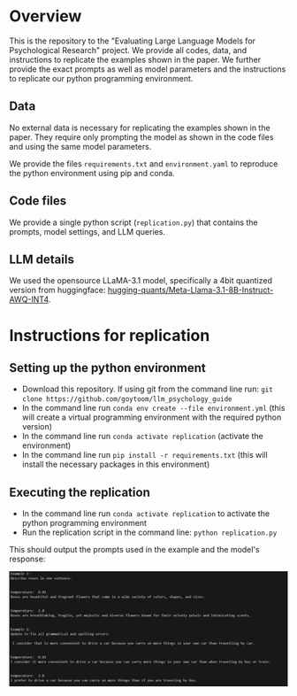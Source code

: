 # Overview
This is the repository to the "Evaluating Large Language Models for Psychological Research" project.
We provide all codes, data, and instructions to replicate the examples shown in the paper. We further provide the exact prompts as well as model parameters and the instructions to replicate our python programming environment.

## Data
No external data is necessary for replicating the examples shown in the paper. They require only prompting the model as shown in the code files and using the same model parameters.

We provide the files `requirements.txt` and `environment.yaml` to reproduce the python environment using pip and conda.

## Code files
We provide a single python script (`replication.py`) that contains the prompts, model settings, and LLM queries. 

## LLM details
We used the opensource LLaMA-3.1 model, specifically a 4bit quantized version from huggingface:
[hugging-quants/Meta-Llama-3.1-8B-Instruct-AWQ-INT4](url). 

# Instructions for replication
## Setting up the python environment
- Download this repository. If using git from the command line run: `git clone https://github.com/goytoom/llm_psychology_guide`
- In the command line run `conda env create --file environment.yml` (this will create a virtual programming environment with the required python version)
- In the command line run `conda activate replication` (activate the environment)
- In the command line run `pip install -r requirements.txt` (this will install the necessary packages in this environment)

## Executing the replication
- In the command line run `conda activate replication` to activate the python programming environment
- Run the replication script in the command line: `python replication.py`

This should output the prompts used in the example and the model's response:

![alt text](image.png)